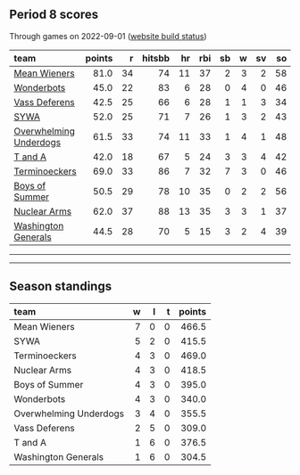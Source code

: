 

## Period 8 scores

Through games on 2022-09-01 ([website build status](https://github.com/brian-bot/pl-site/actions))


|team                                              | points|  r| hitsbb| hr| rbi| sb|  w| sv| so|   era|  whip|
|:-------------------------------------------------|------:|--:|------:|--:|---:|--:|--:|--:|--:|-----:|-----:|
|[Mean Wieners](./meanwieners)                     |   81.0| 34|     74| 11|  37|  2|  3|  2| 58| 1.884| 0.837|
|[Wonderbots](./wonderbots)                        |   45.0| 22|     83|  6|  28|  0|  4|  0| 46| 4.129| 1.218|
|[Vass Deferens](./vassdeferens)                   |   42.5| 25|     66|  6|  28|  1|  1|  3| 34| 2.802| 0.962|
|[SYWA](./sywa)                                    |   52.0| 25|     71|  7|  26|  1|  3|  2| 43| 2.880| 0.940|
|[Overwhelming Underdogs](./overwhelmingunderdogs) |   61.5| 33|     74| 11|  33|  1|  4|  1| 48| 4.021| 1.255|
|[T and A](./tanda)                                |   42.0| 18|     67|  5|  24|  3|  3|  4| 42| 4.677| 1.110|
|[Terminoeckers](./terminoeckers)                  |   69.0| 33|     86|  7|  32|  7|  3|  0| 46| 2.842| 0.925|
|[Boys of Summer](./boysofsummer)                  |   50.5| 29|     78| 10|  35|  0|  2|  2| 56| 5.112| 1.438|
|[Nuclear Arms](./nucleararms)                     |   62.0| 37|     88| 13|  35|  3|  3|  1| 37| 4.500| 1.477|
|[Washington Generals](./washingtongenerals)       |   44.5| 28|     70|  5|  15|  3|  2|  4| 39| 3.162| 1.162|

* * *
* * *

## Season standings


|team                   |  w|  l|  t| points|
|:----------------------|--:|--:|--:|------:|
|Mean Wieners           |  7|  0|  0|  466.5|
|SYWA                   |  5|  2|  0|  415.5|
|Terminoeckers          |  4|  3|  0|  469.0|
|Nuclear Arms           |  4|  3|  0|  418.5|
|Boys of Summer         |  4|  3|  0|  395.0|
|Wonderbots             |  4|  3|  0|  340.0|
|Overwhelming Underdogs |  3|  4|  0|  355.5|
|Vass Deferens          |  2|  5|  0|  309.0|
|T and A                |  1|  6|  0|  376.5|
|Washington Generals    |  1|  6|  0|  304.5|


